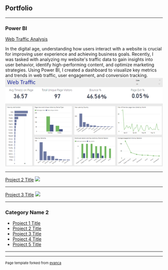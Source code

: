 ## Portfolio

---

### Power BI 

[Web Traffic Analysis](/sample_page)

In the digital age, understanding how users interact with a website is crucial for improving user experience and achieving business goals. Recently, I was tasked with analyzing my website's traffic data to gain insights into user behavior, identify high-performing content, and optimize marketing strategies. Using Power BI, I created a dashboard to visualize key metrics and trends in web traffic, user engagement, and conversion tracking.
<img src="https://github.com/Shahlaliquat/shahlaliaquat.github.io/blob/master/images/Screenshot%202024-06-30%20203055.png?raw=true"/>

---
[Project 2 Title](/pdf/sample_presentation.pdf)
<img src="images/dummy_thumbnail.jpg?raw=true"/>

---
[Project 3 Title](http://example.com/)
<img src="images/dummy_thumbnail.jpg?raw=true"/>

---

### Category Name 2

- [Project 1 Title](http://example.com/)
- [Project 2 Title](http://example.com/)
- [Project 3 Title](http://example.com/)
- [Project 4 Title](http://example.com/)
- [Project 5 Title](http://example.com/)

---




---
<p style="font-size:11px">Page template forked from <a href="https://github.com/evanca/quick-portfolio">evanca</a></p>
<!-- Remove above link if you don't want to attibute -->
